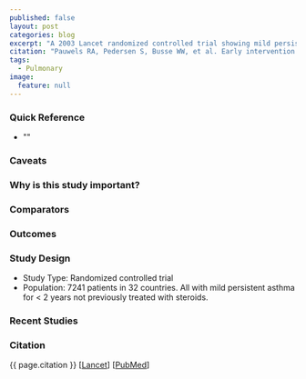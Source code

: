 ```yaml
---
published: false
layout: post
categories: blog
excerpt: "A 2003 Lancet randomized controlled trial showing mild persistent asthma should be treated long-term with steroids."
citation: "Pauwels RA, Pedersen S, Busse WW, et al. Early intervention with budesonide in mild persistent asthma: a randomised, double-blind trial. Lancet. 2003;361:(9363)1071-6."
tags: 
  - Pulmonary
image: 
  feature: null
---
```


### Quick Reference

* ""

### Caveats

### Why is this study important?

### Comparators

### Outcomes

### Study Design

* Study Type: Randomized controlled trial
* Population: 7241 patients in 32 countries. All with mild persistent asthma for < 2 years not previously treated with steroids.

### Recent Studies

### Citation

{{ page.citation }} [[Lancet](http://www.thelancet.com/journals/lancet/article/PIIS0140673603128917/abstract)] [[PubMed](http://www.ncbi.nlm.nih.gov/pubmed/12672309)]
